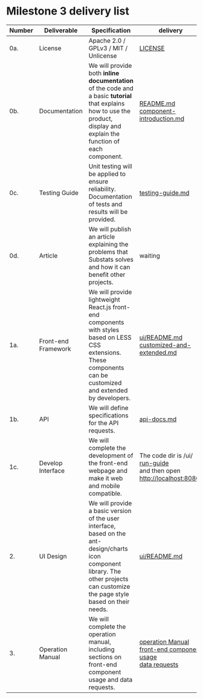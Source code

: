 # Milestone 3 delivery list

| Number | Deliverable         | Specification                                                                                                                                                                       | delivery                                                                                                                                                                                               |
|--------|---------------------|-------------------------------------------------------------------------------------------------------------------------------------------------------------------------------------|--------------------------------------------------------------------------------------------------------------------------------------------------------------------------------------------------------|
| 0a.    | License             | Apache 2.0 / GPLv3 / MIT / Unlicense                                                                                                                                                | [LICENSE](https://github.com/CESSProject/substats/blob/master/LICENSE)                                                                                                                                                                                   |
| 0b.    | Documentation       | We will provide both **inline documentation** of the code and a basic **tutorial** that explains how to use the product, display and explain the function of each component.        | [README.md](https://github.com/CESSProject/substats/blob/master/README.md) <br /> [component-introduction.md](https://github.com/CESSProject/substats/blob/master/documents/component-introduction.md) |
| 0c.    | Testing Guide       | Unit testing will be applied to ensure reliability. Documentation of tests and results will be provided.                                                                            | [testing-guide.md](https://github.com/CESSProject/substats/blob/master/documents/testing-guide.md)                                                                                                     |
| 0d.    | Article             | We will publish an article explaining the problems that Substats solves and how it can benefit other projects.                                                                      | waiting                                                                                                                                                                                                |
| 1a.    | Front-end Framework | We will provide lightweight React.js front-end components with styles based on LESS CSS extensions. These components can be customized and extended by developers.                  | [ui/README.md](https://github.com/CESSProject/substats/blob/master/ui/README.md) <br />  [customized-and-extended.md](https://github.com/CESSProject/substats/blob/master/documents/customized-and-extended.md)                                                                                                                          |
| 1b.    | API                 | We will define specifications for the API requests.                                                                                                                                 | [api-docs.md](https://github.com/CESSProject/substats/blob/master/documents/api-docs.md)                                                                                                               |
| 1c.    | Develop Interface   | We will complete the development of the front-end webpage and make it web and mobile compatible.                                                                                    | The code dir is /ui/ <br /> [run-guide](https://github.com/CESSProject/substats#5-run-guide)  <br /> and then open <br />[http://localhost:8080/](http://localhost:8080/)                                                          |
| 2.     | UI Design           | We will provide a basic version of the user interface, based on the ant-design/charts icon component library. The other projects can customize the page style based on their needs. | [ui/README.md](https://github.com/CESSProject/substats/blob/master/ui/README.md)                                                                                                                       |
| 3.     | Operation Manual    | We will complete the operation manual, including sections on front-end component usage and data requests.                                                                           | [operation Manual](https://github.com/CESSProject/substats/blob/master/README.md)  <br />  [front-end component usage](https://github.com/CESSProject/substats/blob/master/documents/customized-and-extended.md)   <br />[data requests](https://github.com/CESSProject/substats/blob/master/documents/api-docs.md)                                                                                                                             |

